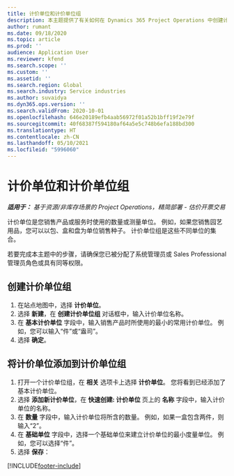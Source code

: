 ```yaml
---
title: 计价单位和计价单位组
description: 本主题提供了有关如何在 Dynamics 365 Project Operations 中创建计价单位和计价单位组的信息。
author: rumant
ms.date: 09/18/2020
ms.topic: article
ms.prod: ''
audience: Application User
ms.reviewer: kfend
ms.search.scope: ''
ms.custom: ''
ms.assetid: ''
ms.search.region: Global
ms.search.industry: Service industries
ms.author: suvaidya
ms.dyn365.ops.version: ''
ms.search.validFrom: 2020-10-01
ms.openlocfilehash: 646e20189efb4aab56972f01a52b1bff19f2e79f
ms.sourcegitcommit: 40f68387f594180af64a5e5c748b6efa188bd300
ms.translationtype: HT
ms.contentlocale: zh-CN
ms.lasthandoff: 05/10/2021
ms.locfileid: "5996060"
---
```

# <a name="units-and-unit-groups"></a>计价单位和计价单位组

_**适用于：** 基于资源/非库存场景的 Project Operations，精简部署 - 估价开票交易_

计价单位是您销售产品或服务时使用的数量或测量单位。 例如，如果您销售园艺用品，您可以以包、盒和盘为单位销售种子。 计价单位组是这些不同单位的集合。

若要完成本主题中的步骤，请确保您已被分配了系统管理员或 Sales Professional 管理员角色或具有同等权限。

## <a name="create-a-unit-group"></a>创建计价单位组

1. 在站点地图中，选择 **计价单位**。
2. 选择 **新建**，在 **创建计价单位组** 对话框中，输入计价单位名称。
3. 在 **基本计价单位** 字段中，输入销售产品时所使用的最小的常用计价单位。 例如，您可以输入“件”或“盎司”。
4. 选择 **确定**。

## <a name="add-units-to-a-unit-group"></a>将计价单位添加到计价单位组

1. 打开一个计价单位组，在 **相关** 选项卡上选择 **计价单位**。 您将看到已经添加了基本计价单位。
2. 选择 **添加新计价单位**，在 **快速创建: 计价单位** 页上的 **名称** 字段中，输入计价单位的名称。
3. 在 **数量** 字段中，输入计价单位将所含的数量。 例如，如果一盒包含两件，则输入“2”。 
4. 在 **基础单位** 字段中，选择一个基础单位来建立计价单位的最小度量单位。 例如，您可以选择“件”。
5. 选择 **保存**：


[!INCLUDE[footer-include](../includes/footer-banner.md)]